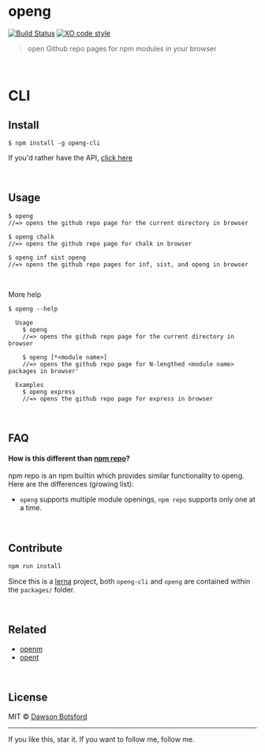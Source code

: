 # openg
[![Build Status](https://travis-ci.org/dawsonbotsford/openg.svg?branch=master)](https://travis-ci.org/dawsonbotsford/openg)
[![XO code style](https://img.shields.io/badge/code_style-XO-5ed9c7.svg)](https://github.com/sindresorhus/xo)

> open Github repo pages for npm modules in your browser

<br>

# CLI

## Install
```
$ npm install -g openg-cli
```

If you'd rather have the API, [click here](/packages/openg)

<br>

## Usage

```
$ openg
//=> opens the github repo page for the current directory in browser

$ openg chalk
//=> opens the github repo page for chalk in browser

$ openg inf sist openg
//=> opens the github repo pages for inf, sist, and openg in browser
```

<br>

More help
```
$ openg --help

  Usage
    $ openg
    //=> opens the github repo page for the current directory in browser

    $ openg [*<module name>]
    //=> opens the github repo page for N-lengthed <module name> packages in browser'

  Examples
    $ openg express
    //=> opens the github repo page for express in browser
```

<br>

## FAQ

#### How is this different than [npm repo](https://docs.npmjs.com/cli/repo)?
npm repo is an npm builtin which provides similar functionality to openg. Here are the differences (growing list):

* `openg` supports multiple module openings, `npm repo` supports only one at a time.

<br>

## Contribute

```js
npm run install
```

Since this is a [lerna](https://github.com/lerna/lern://github.com/lerna/lerna) project, both `openg-cli` and `openg` are contained within the `packages/` folder.

<br>

## Related
* [openm](https://github.com/dawsonbotsford/openm)
* [opent](https://github.com/dawsonbotsford/opent)

<br>

## License

MIT © [Dawson Botsford](http://dawsonbotsford.com)


---
If you like this, star it. If you want to follow me, follow me.
